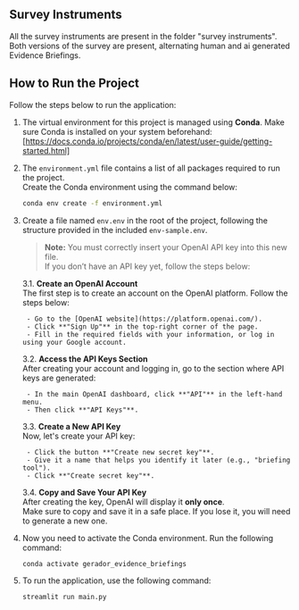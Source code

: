 ## Survey Instruments

All the survey instruments are present in the folder "survey instruments". Both versions of the survey are present, alternating human and ai generated Evidence Briefings.

## How to Run the Project

Follow the steps below to run the application:

1. The virtual environment for this project is managed using **Conda**. Make sure Conda is installed on your system beforehand:  
   [https://docs.conda.io/projects/conda/en/latest/user-guide/getting-started.html]


2. The `environment.yml` file contains a list of all packages required to run the project.  
   Create the Conda environment using the command below:

   ```bash
   conda env create -f environment.yml
3. Create a file named `env.env` in the root of the project, following the structure provided in the included `env-sample.env`.

   > **Note:** You must correctly insert your OpenAI API key into this new file.  
   > If you don’t have an API key yet, follow the steps below:

   3.1. **Create an OpenAI Account**  
        The first step is to create an account on the OpenAI platform. Follow the steps below:
        
        - Go to the [OpenAI website](https://platform.openai.com/).
        - Click **"Sign Up"** in the top-right corner of the page.
        - Fill in the required fields with your information, or log in using your Google account.

   3.2. **Access the API Keys Section**  
        After creating your account and logging in, go to the section where API keys are generated:

        - In the main OpenAI dashboard, click **"API"** in the left-hand menu.
        - Then click **"API Keys"**.

   3.3. **Create a New API Key**  
        Now, let's create your API key:

        - Click the button **"Create new secret key"**.
        - Give it a name that helps you identify it later (e.g., "briefing tool").
        - Click **"Create secret key"**.

   3.4. **Copy and Save Your API Key**  
        After creating the key, OpenAI will display it **only once**.  
        Make sure to copy and save it in a safe place. If you lose it, you will need to generate a new one.


4. Now you need to activate the Conda environment. Run the following command:

   ```bash
   conda activate gerador_evidence_briefings

5. To run the application, use the following command:

   ```bash
   streamlit run main.py